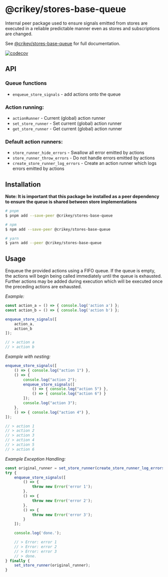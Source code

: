 # @crikey/stores-base-queue

Internal peer package used to ensure signals emitted from stores are executed in a reliable predictable manner 
even as stores and subscriptions are changed.

See [@crikey/stores-base-queue](https://whenderson.github.io/stores-mono/modules/_crikey_stores_base_queue.html) for full documentation.

[![codecov](https://codecov.io/gh/WHenderson/stores-mono/branch/master/graph/badge.svg?token=RD1EUK6Y04&flag=stores-base-queue)](https://codecov.io/gh/WHenderson/stores-mono)

## API

### Queue functions

* `enqueue_store_signals` - add actions onto the queue

### Action running:

* `actionRunner` - Current (global) action runner
* `set_store_runner` - Set current (global) action runner
* `get_store_runner` - Get current (global) action runner

### Default action runners:

* `store_runner_hide_errors` - Swallow all error emitted by actions
* `store_runner_throw_errors` - Do not handle errors emitted by actions
* `create_store_runner_log_errors` - Create an action runner which logs errors emitted by actions

## Installation

**Note: It is important that this package be installed as a peer dependency to ensure the queue is shared between 
store implementations**

```bash
# pnpm
$ pnpm add --save-peer @crikey/stores-base-queue

# npm
$ npm add --save-peer @crikey/stores-base-queue

# yarn
$ yarn add --peer @crikey/stores-base-queue
```

## Usage

Enqueue the provided actions using a FIFO queue.
If the queue is empty, the actions will begin being called immediately until the queue is exhausted.
Further actions may be added during execution which will be executed once the preceding actions are exhausted.

_Example:_
```ts
const action_a = () => { console.log('action a') };
const action_b = () => { console.log('action b') };

enqueue_store_signals([
    action_a,
    action_b
]);

// > action a
// > action b
```

_Example with nesting:_
```ts
enqueue_store_signals([
    () => { console.log("action 1") },
    () => {
        console.log("action 2");
        enqueue_store_signals([
            () => { console.log("action 5") },
            () => { console.log("action 6") }
        ]);
        console.log("action 3");
    },
    () => { console.log("action 4") },
]);

// > action 1
// > action 2
// > action 3
// > action 4
// > action 5
// > action 6
```

_Example Exception Handling:_
```ts
const original_runner = set_store_runner(create_store_runner_log_errors(console.error));
try {
    enqueue_store_signals([
        () => {
            throw new Error('error 1');
        },
        () => {
            throw new Error('error 2');
        },
        () => {
            throw new Error('error 3');
        }
    ]);

    console.log('done.');

    // > Error: error 1
    // > Error: error 2
    // > Error: error 3
    // > done.
} finally {
    set_store_runner(original_runner);
}
```
